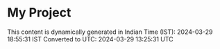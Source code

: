 # My Project

This content is dynamically generated in Indian Time (IST): 2024-03-29 18:55:31 IST
Converted to UTC: 2024-03-29 13:25:31 UTC
